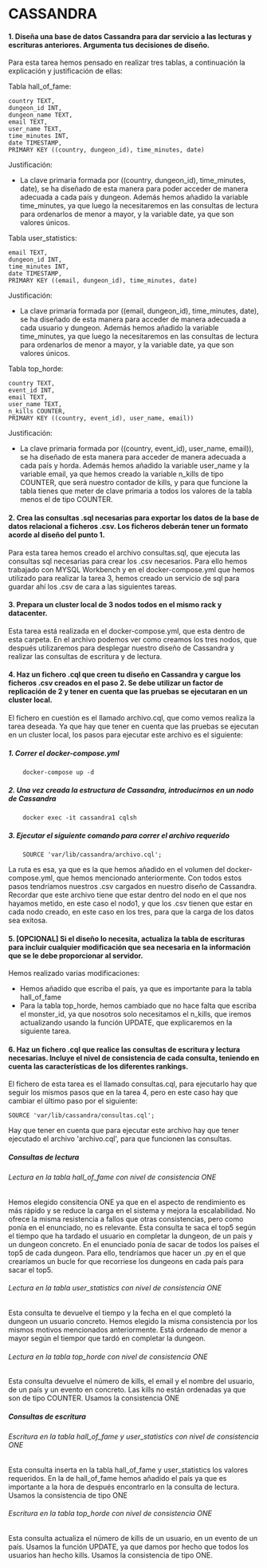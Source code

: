 # CASSANDRA

#### 1. Diseña una base de datos Cassandra para dar servicio a las lecturas y escrituras anteriores. Argumenta tus decisiones de diseño.

Para esta tarea hemos pensado en realizar tres tablas, a continuación la explicación y justificación de ellas:

Tabla hall_of_fame:

    country TEXT,
    dungeon_id INT,
    dungeon_name TEXT,
    email TEXT,
    user_name TEXT,
    time_minutes INT,
    date TIMESTAMP,
    PRIMARY KEY ((country, dungeon_id), time_minutes, date)

  Justificación:
  
 - La clave primaria formada por ((country, dungeon_id), time_minutes, date), se ha diseñado de esta manera para poder acceder de manera adecuada a cada país y dungeon. Además hemos añadido la variable time_minutes, ya que luego la necesitaremos en las consultas de lectura para ordenarlos de menor a mayor, y la variable date, ya que son valores únicos.

Tabla user_statistics:

    email TEXT,
    dungeon_id INT,
    time_minutes INT,
    date TIMESTAMP,
    PRIMARY KEY ((email, dungeon_id), time_minutes, date)

Justificación:

- La clave primaria formada por ((email, dungeon_id), time_minutes, date), se ha diseñado de esta manera para acceder de manera adecuada a cada usuario y dungeon. Además hemos añadido la variable time_minutes, ya que luego la necesitaremos en las consultas de lectura para ordenarlos de menor a mayor, y la variable date, ya que son valores únicos.

Tabla top_horde:

    country TEXT,
    event_id INT,
    email TEXT,
    user_name TEXT,
    n_kills COUNTER,
    PRIMARY KEY ((country, event_id), user_name, email))

Justificación:

- La clave primaria formada por ((country, event_id), user_name, email)), se ha diseñado de esta manera para acceder de manera adecuada a cada país y horda. Además hemos añadido la variable user_name y la variable email, ya que hemos creado la variable n_kills de tipo COUNTER, que será nuestro contador de kills, y para que funcione la tabla tienes que meter de clave primaria a todos los valores de la tabla menos el de tipo COUNTER.

#### 2. Crea las consultas .sql necesarias para exportar los datos de la base de datos relacional a ficheros .csv. Los ficheros deberán tener un formato acorde al diseño del punto 1.

Para esta tarea hemos creado el archivo consultas.sql, que ejecuta las consultas sql necesarias para crear los .csv necesarios. Para ello hemos trabajado con MYSQL Workbench y en el docker-compose.yml que hemos utilizado para realizar la tarea 3, hemos creado un servicio de sql para guardar ahí los .csv de cara a las siguientes tareas.

#### 3. Prepara un cluster local de 3 nodos todos en el mismo rack y datacenter.

Esta tarea está realizada en el docker-compose.yml, que esta dentro de esta carpeta. En el archivo podemos ver como creamos los tres nodos, que después utilizaremos para desplegar nuestro diseño de Cassandra y realizar las consultas de escritura y de lectura.

#### 4. Haz un fichero .cql que creen tu diseño en Cassandra y cargue los ficheros .csv creados en el paso 2. Se debe utilizar un factor de replicación de 2 y tener en cuenta que las pruebas se ejecutaran en un cluster local.

El fichero en cuestión es el llamado archivo.cql, que como vemos realiza la tarea deseada. Ya que hay que tener en cuenta que las pruebas se ejecutan en un cluster local, los pasos para ejecutar este archivo es el siguiente:

 ##### 1. Correr el docker-compose.yml

        docker-compose up -d

 ##### 2. Una vez creada la estructura de Cassandra, introducirnos en un nodo de Cassandra

        docker exec -it cassandra1 cqlsh

 ##### 3. Ejecutar el siguiente comando para correr el archivo requerido

        SOURCE 'var/lib/cassandra/archivo.cql';

La ruta es esa, ya que es la que hemos añadido en el volumen del docker-compose.yml, que hemos mencionado anteriormente. Con todos estos pasos tendríamos nuestros .csv cargados en nuestro diseño de Cassandra. Recordar que este archivo tiene que estar dentro del nodo en el que nos hayamos metido, en este caso el nodo1, y que los .csv tienen que estar en cada nodo creado, en este caso en los tres, para que la carga de los datos sea exitosa.

#### 5. [OPCIONAL] Si el diseño lo necesita, actualiza la tabla de escrituras para incluir cualquier modificación que sea necesaria en la información que se le debe proporcionar al servidor.

Hemos realizado varias modificaciones:

- Hemos añadido que escriba el país, ya que es importante para la tabla hall_of_fame
- Para la tabla top_horde, hemos cambiado que no hace falta que escriba el monster_id, ya que nosotros solo necesitamos el n_kills, que iremos actualizando usando la función UPDATE, que explicaremos en la siguiente tarea.

#### 6. Haz un fichero .cql que realice las consultas de escritura y lectura necesarias. Incluye el nivel de consistencia de cada consulta, teniendo en cuenta las características de los diferentes rankings.

El fichero de esta tarea es el llamado consultas.cql, para ejecutarlo hay que seguir los mismos pasos que en la tarea 4, pero en este caso hay que cambiar el último paso por el siguiente:

    SOURCE 'var/lib/cassandra/consultas.cql';

Hay que tener en cuenta que para ejecutar este archivo hay que tener ejecutado el archivo 'archivo.cql', para que funcionen las consultas.


##### Consultas de lectura

###### Lectura en la tabla hall_of_fame con nivel de consistencia ONE

Hemos elegido consitencia ONE ya que en el aspecto de rendimiento es más rápido y se reduce la carga en el sistema y mejora la escalabilidad. No ofrece la misma resistencia a fallos que otras consistencias, pero como ponía en el enunciado, no es relevante. Esta consulta te saca el top5 según el tiempo que ha tardado el usuario en completar la dungeon, de un país y un dungeon concreto. En el enunciado ponía de sacar de todos los países el top5 de cada dungeon. Para ello, tendríamos que hacer un .py en el que crearíamos un bucle for que recorriese los dungeons en cada país para sacar el top5.

###### Lectura en la tabla user_statistics con nivel de consistencia ONE

Esta consulta te devuelve el tiempo y la fecha en el que completó la dungeon un usuario concreto. Hemos elegido la misma consistencia por los mismos motivos mencionados anteriormente. Está ordenado de menor a mayor según el tiempor que tardó en completar la dungeon.

###### Lectura en la tabla top_horde con nivel de consistencia ONE

Esta consulta devuelve el número de kills, el email y el nombre del usuario, de un país y un evento en concreto. Las kills no están ordenadas ya que son de tipo COUNTER. Usamos la consistencia ONE

##### Consultas de escritura

###### Escritura en la tabla hall_of_fame y user_statistics con nivel de consistencia ONE

Esta consulta inserta en la tabla hall_of_fame y user_statistics los valores requeridos. En la de hall_of_fame hemos añadido el país ya que es importante a la hora de después encontrarlo en la consulta de lectura. Usamos la consistencia de tipo ONE

###### Escritura en la tabla top_horde con nivel de consistencia ONE

Esta consulta actualiza el número de kills de un usuario, en un evento de un país. Usamos la función UPDATE, ya que damos por hecho que todos los usuarios han hecho kills. Usamos la consistencia de tipo ONE. 













    
